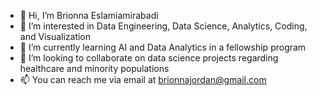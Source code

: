 - 👋 Hi, I’m Brionna Eslamiamirabadi
- 👀 I’m interested in Data Engineering, Data Science, Analytics, Coding, and Visualization
- 🌱 I’m currently learning AI and Data Analytics in a fellowship program
- 💞️ I’m looking to collaborate on data science projects regarding healthcare and minority populations
- 📫 You can reach me via email at brionnajordan@gmail.com

<!---
brianalytics/brianalytics is a ✨ special ✨ repository because its `README.md` (this file) appears on your GitHub profile.
You can click the Preview link to take a look at your changes.
--->
